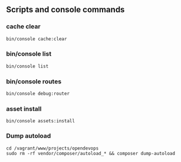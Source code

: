 ## Scripts and console commands




### cache clear

```bash
bin/console cache:clear
```


### bin/console list

```bash
bin/console list
```


### bin/console routes

```bash
bin/console debug:router
```


### asset install
```
bin/console assets:install
```

### Dump autoload

```
cd /vagrant/www/projects/opendevops
sudo rm -rf vendor/composer/autoload_* && composer dump-autoload
```

